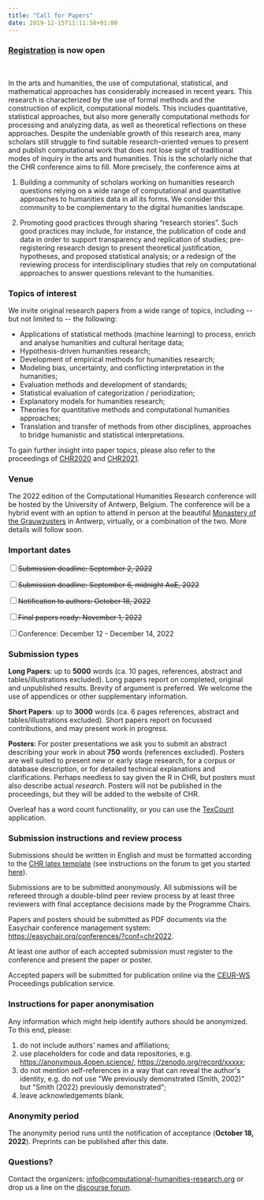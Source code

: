 ```yaml
---
title: "Call for Papers"
date: 2019-12-15T11:11:58+01:00
---
```


<h3 class="center"><b><span style="text-align:center;"><a href="https://forms.gle/2o5G9eSwqRjT3BFT6"><u>Registration</u></a> is now open</span></b></h3></br>

In the arts and humanities, the use of computational, statistical, and
mathematical approaches has considerably increased in recent years. This
research is characterized by the use of formal methods and the construction of
explicit, computational models. This includes quantitative, statistical
approaches, but also more generally computational methods for processing and
analyzing data, as well as theoretical reflections on these approaches. Despite
the undeniable growth of this research area, many scholars still struggle to
find suitable research-oriented venues to present and publish computational work
that does not lose sight of traditional modes of inquiry in the arts and
humanities. This is the scholarly niche that the CHR conference aims to fill.
More precisely, the conference aims at

1. Building a community of scholars working on humanities research questions
   relying on a wide range of computational and quantitative approaches to
   humanities data in all its forms. We consider this community to be
   complementary to the digital humanities landscape.
   
2. Promoting good practices through sharing “research stories”. Such good
   practices may include, for instance, the publication of code and data in
   order to support transparency and replication of studies; pre-registering
   research design to present theoretical justification, hypotheses, and
   proposed statistical analysis; or a redesign of the reviewing process for
   interdisciplinary studies that rely on computational approaches to answer
   questions relevant to the humanities.

### Topics of interest

We invite original research papers from a wide range of topics, including -- but
not limited to -- the following:

- Applications of statistical methods (machine learning) to process, enrich and
  analyse humanities and cultural heritage data;
- Hypothesis-driven humanities research;
- Development of empirical methods for humanities research;
- Modeling bias, uncertainty, and conflicting interpretation in the humanities;
- Evaluation methods and development of standards;
- Statistical evaluation of categorization / periodization;
- Explanatory models for humanities research;
- Theories for quantitative methods and computational humanities approaches;
- Translation and transfer of methods from other disciplines, approaches to
  bridge humanistic and statistical interpretations.

To gain further insight into paper topics, please also refer to the proceedings
of [CHR2020](http://ceur-ws.org/Vol-2723/) and
[CHR2021](http://ceur-ws.org/Vol-2989/).

### Venue
The 2022 edition of the Computational Humanities Research conference will be
hosted by the University of Antwerp, Belgium. The conference will be a hybrid
event with an option to attend in person at the beautiful [Monastery of the
Grauwzusters](https://www.uantwerpen.be/en/about-uantwerp/campuses/catering-conventionhalls/convention-halls/klooster-grauwzusters/)
in Antwerp, virtually, or a combination of the two. More details will follow
soon.

### Important dates

<input class="filled-in" type="checkbox"><span><s>Submission deadline: September 2,
2022</s></span>

<input class="filled-in" type="checkbox"><span><s>Submission deadline: September 6, midnight
AoE, 2022</s></span>

<input class="filled-in" type="checkbox"><span><s>Notification to authors: October
18, 2022</s></span>

<input class="filled-in" type="checkbox"><span><s>Final papers ready: November 1,
2022</s></span>

<input class="filled-in" type="checkbox"><span>Conference: December 12 -
December 14, 2022 </span>

### Submission types

**Long Papers**: up to **5000** words (ca. 10 pages, references, abstract and
   tables/illustrations excluded). Long papers report on completed, original and
   unpublished results. Brevity of argument is preferred. We welcome the use of
   appendices or other supplementary information.

**Short Papers**: up to **3000** words (ca. 6 pages references, abstract and
   tables/illustrations excluded). Short papers report on focussed
   contributions, and may present work in progress.
   
**Posters**: For poster presentations we ask you to submit an abstract
  describing your work in about **750** words (references excluded). Posters are
  well suited to present new or early stage research, for a corpus or database
  description, or for detailed technical explanations and clarifications.
  Perhaps needless to say given the R in CHR, but posters must also describe
  actual _research_. Posters will not be published in the proceedings, but they
  will be added to the website of CHR.

Overleaf has a word count functionality, or you can use the
[TexCount](https://app.uio.no/ifi/texcount/) application.


### Submission instructions and review process
Submissions should be written in English and must be formatted according to the
[CHR latex
template](https://github.com/cohure/CHR2022-website/raw/main/data/chr2022_latex_template.zip)
(see instructions on the forum to get you started
[here](https://discourse.computational-humanities-research.org/t/chr-latex-instructions/230)).

Submissions are to be submitted anonymously. All submissions will be refereed through
a double-blind peer review process by at least three reviewers with final
acceptance decisions made by the Programme Chairs.

Papers and posters should be submitted as PDF documents via the Easychair
conference management system: https://easychair.org/conferences/?conf=chr2022.

At least one author of each accepted submission must register to the conference and
present the paper or poster.

Accepted papers will be submitted for publication online via the
[CEUR-WS](http://ceur-ws.org/) Proceedings publication service.

### Instructions for paper anonymisation 

Any information which might help identify authors should be anonymized. To this
end, please:

1. do not include authors' names and affiliations;
2. use placeholders for code and data repositories, e.g.
   https://anonymous.4open.science/, https://zenodo.org/record/xxxxx;
3. do not mention self-references in a way that can reveal the author's
   identity, e.g. do not use "We previously demonstrated (Smith, 2002)" but
   "Smith (2022) previously demonstrated";
4. leave acknowledgements blank.

### Anonymity period

The anonymity period runs until the notification of acceptance (**October 18,
2022**). Preprints can be published after this date.

### Questions?

Contact the organizers:
[info@computational-humanities-research.org](mailto:info@computational-humanities-research.org)
or drop us a line on the [discourse
forum](https://discourse.computational-humanities-research.org).

